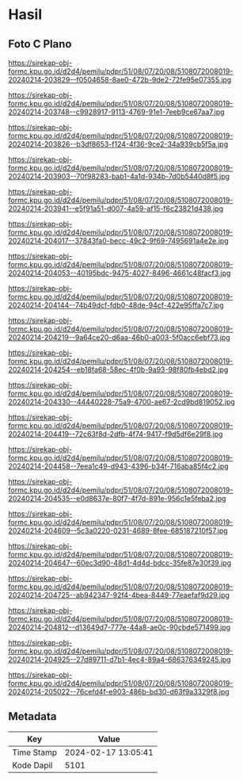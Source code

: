 # Hasil

## Foto C Plano

https://sirekap-obj-formc.kpu.go.id/d2d4/pemilu/pdpr/51/08/07/20/08/5108072008019-20240214-203829--f0504658-8ae0-472b-9de2-72fe95e07355.jpg

https://sirekap-obj-formc.kpu.go.id/d2d4/pemilu/pdpr/51/08/07/20/08/5108072008019-20240214-203748--c9928917-9113-4769-91e1-7eeb9ce67aa7.jpg

https://sirekap-obj-formc.kpu.go.id/d2d4/pemilu/pdpr/51/08/07/20/08/5108072008019-20240214-203826--b3df8653-f124-4f36-9ce2-34a939cb5f5a.jpg

https://sirekap-obj-formc.kpu.go.id/d2d4/pemilu/pdpr/51/08/07/20/08/5108072008019-20240214-203903--70f98283-bab1-4a1d-934b-7d0b5440d8f5.jpg

https://sirekap-obj-formc.kpu.go.id/d2d4/pemilu/pdpr/51/08/07/20/08/5108072008019-20240214-203941--e5f91a51-d007-4a59-af15-f6c23821d438.jpg

https://sirekap-obj-formc.kpu.go.id/d2d4/pemilu/pdpr/51/08/07/20/08/5108072008019-20240214-204017--37843fa0-becc-49c2-9f69-7495691a4e2e.jpg

https://sirekap-obj-formc.kpu.go.id/d2d4/pemilu/pdpr/51/08/07/20/08/5108072008019-20240214-204053--40195bdc-9475-4027-8496-4661c48facf3.jpg

https://sirekap-obj-formc.kpu.go.id/d2d4/pemilu/pdpr/51/08/07/20/08/5108072008019-20240214-204144--74b49dcf-fdb0-48de-94cf-422e95ffa7c7.jpg

https://sirekap-obj-formc.kpu.go.id/d2d4/pemilu/pdpr/51/08/07/20/08/5108072008019-20240214-204219--9a64ce20-d6aa-46b0-a003-5f0acc6ebf73.jpg

https://sirekap-obj-formc.kpu.go.id/d2d4/pemilu/pdpr/51/08/07/20/08/5108072008019-20240214-204254--eb18fa68-58ec-4f0b-9a93-98f80fb4ebd2.jpg

https://sirekap-obj-formc.kpu.go.id/d2d4/pemilu/pdpr/51/08/07/20/08/5108072008019-20240214-204330--44440228-75a9-4700-ae67-2cd9bd819052.jpg

https://sirekap-obj-formc.kpu.go.id/d2d4/pemilu/pdpr/51/08/07/20/08/5108072008019-20240214-204419--72c63f8d-2dfb-4f74-9417-f9d5df6e29f8.jpg

https://sirekap-obj-formc.kpu.go.id/d2d4/pemilu/pdpr/51/08/07/20/08/5108072008019-20240214-204458--7eea1c49-d943-4396-b34f-716aba85f4c2.jpg

https://sirekap-obj-formc.kpu.go.id/d2d4/pemilu/pdpr/51/08/07/20/08/5108072008019-20240214-204535--e0d8637e-80f7-4f7d-891e-956c1e5feba2.jpg

https://sirekap-obj-formc.kpu.go.id/d2d4/pemilu/pdpr/51/08/07/20/08/5108072008019-20240214-204609--5c3a0220-0231-4689-8fee-685187210f57.jpg

https://sirekap-obj-formc.kpu.go.id/d2d4/pemilu/pdpr/51/08/07/20/08/5108072008019-20240214-204647--60ec3d90-48d1-4d4d-bdcc-35fe87e30f39.jpg

https://sirekap-obj-formc.kpu.go.id/d2d4/pemilu/pdpr/51/08/07/20/08/5108072008019-20240214-204725--ab942347-92f4-4bea-8449-77eaefaf9d29.jpg

https://sirekap-obj-formc.kpu.go.id/d2d4/pemilu/pdpr/51/08/07/20/08/5108072008019-20240214-204812--d13649d7-777e-44a8-ae0c-90cbde571499.jpg

https://sirekap-obj-formc.kpu.go.id/d2d4/pemilu/pdpr/51/08/07/20/08/5108072008019-20240214-204925--27d89711-d7b1-4ec4-89a4-686376349245.jpg

https://sirekap-obj-formc.kpu.go.id/d2d4/pemilu/pdpr/51/08/07/20/08/5108072008019-20240214-205022--76cefd4f-e903-486b-bd30-d63f9a3329f8.jpg


## Metadata

| Key        | Value               |
| ---------- | ------------------- |
| Time Stamp | 2024-02-17 13:05:41 |
| Kode Dapil | 5101                |



